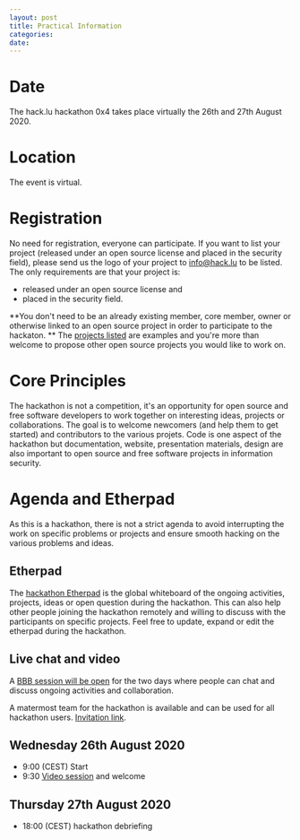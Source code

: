 ```yaml
---
layout: post
title: Practical Information
categories:
date:
---
```


# Date

The hack.lu hackathon 0x4 takes place virtually the 26th and 27th August 2020.

# Location

The event is virtual.

# Registration

No need for registration, everyone can participate. If you want to list your project (released under an open source license and placed in the security field), please send us the logo of your project to [info@hack.lu](mailto:info@hack.lu) to be listed. The only requirements are that your project is:

 - released under an open source license and
 - placed in the security field.

**You don't need to be an already existing member, core member, owner or otherwise linked to an open source project in order to participate to the hackaton. ** The [projects listed](/team) are examples and you're more than welcome to propose other open source projects you would like to work on.

# Core Principles

The hackathon is not a competition, it's an opportunity for open source and free software developers to work together on interesting ideas, projects or collaborations. The goal is to welcome newcomers (and help them to get started) and contributors to the various projets. Code is one aspect of the hackathon but documentation, website, presentation materials, design are also important to open source and free software projects in information security.

# Agenda and Etherpad

As this is a hackathon, there is not a strict agenda to avoid interrupting the work on specific problems or projects and ensure smooth hacking on the various problems and ideas.

## Etherpad

The [hackathon Etherpad](https://hackmd.io/W81vg5n5QEGWAMawu9Ru5g) is the global whiteboard of the ongoing activities, projects, ideas or open question during the hackathon. This can also help other people joining the hackathon remotely and willing to discuss with the participants on specific projects. Feel free to update, expand or edit the etherpad during the hackathon.

## Live chat and video

A [BBB session will be open](https://bbb.secin.lu/b/ale-av7-tk2) for the two days where people can chat and discuss ongoing activities and collaboration.

A matermost team for the hackathon is available and can be used for all hackathon users. [Invitation link](https://mm.circl.lu/signup_user_complete/?id=xi6s5si3njg6bp6rt6ug1jmdna).

## Wednesday 26th August 2020

- 9:00 (CEST) Start
- 9:30 [Video session](https://bbb.secin.lu/b/ale-av7-tk2) and welcome

## Thursday 27th August 2020

- 18:00 (CEST) hackathon debriefing
